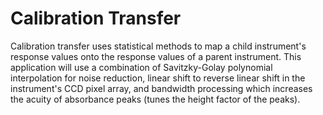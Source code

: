 # Calibration Transfer

Calibration transfer uses statistical methods to map a child instrument's response values onto the response values of a parent instrument. This application will use a combination of Savitzky-Golay polynomial interpolation for noise reduction, linear shift to reverse linear shift in the instrument's CCD pixel array, and bandwidth processing which increases the acuity of absorbance peaks (tunes the height factor of the peaks).